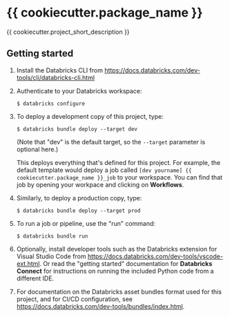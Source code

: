 # {{ cookiecutter.package_name }}

{{ cookiecutter.project_short_description }}

## Getting started

1. Install the Databricks CLI from https://docs.databricks.com/dev-tools/cli/databricks-cli.html

2. Authenticate to your Databricks workspace:

   ```
   $ databricks configure
   ```

3. To deploy a development copy of this project, type:

   ```
   $ databricks bundle deploy --target dev
   ```

   (Note that "dev" is the default target, so the `--target` parameter
   is optional here.)

   This deploys everything that's defined for this project.
   For example, the default template would deploy a job called
   `[dev yourname] {{ cookiecutter.package_name }}_job` to your workspace.
   You can find that job by opening your workpace and clicking on **Workflows**.

4. Similarly, to deploy a production copy, type:

   ```
   $ databricks bundle deploy --target prod
   ```

5. To run a job or pipeline, use the "run" command:

   ```
   $ databricks bundle run
   ```

6. Optionally, install developer tools such as the Databricks extension for Visual Studio Code from
   https://docs.databricks.com/dev-tools/vscode-ext.html. Or read the "getting started" documentation for
   **Databricks Connect** for instructions on running the included Python code from a different IDE.

7. For documentation on the Databricks asset bundles format used
   for this project, and for CI/CD configuration, see
   https://docs.databricks.com/dev-tools/bundles/index.html.
